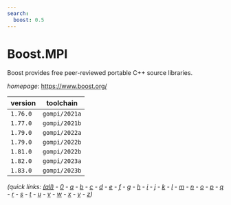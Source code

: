 ```yaml
---
search:
  boost: 0.5
---
```

# Boost.MPI

Boost provides free peer-reviewed portable C++ source libraries.

*homepage*: <https://www.boost.org/>

version | toolchain
--------|----------
``1.76.0`` | ``gompi/2021a``
``1.77.0`` | ``gompi/2021b``
``1.79.0`` | ``gompi/2022a``
``1.79.0`` | ``gompi/2022b``
``1.81.0`` | ``gompi/2022b``
``1.82.0`` | ``gompi/2023a``
``1.83.0`` | ``gompi/2023b``


*(quick links: [(all)](../index.md) - [0](../0/index.md) - [a](../a/index.md) - [b](../b/index.md) - [c](../c/index.md) - [d](../d/index.md) - [e](../e/index.md) - [f](../f/index.md) - [g](../g/index.md) - [h](../h/index.md) - [i](../i/index.md) - [j](../j/index.md) - [k](../k/index.md) - [l](../l/index.md) - [m](../m/index.md) - [n](../n/index.md) - [o](../o/index.md) - [p](../p/index.md) - [q](../q/index.md) - [r](../r/index.md) - [s](../s/index.md) - [t](../t/index.md) - [u](../u/index.md) - [v](../v/index.md) - [w](../w/index.md) - [x](../x/index.md) - [y](../y/index.md) - [z](../z/index.md))*

